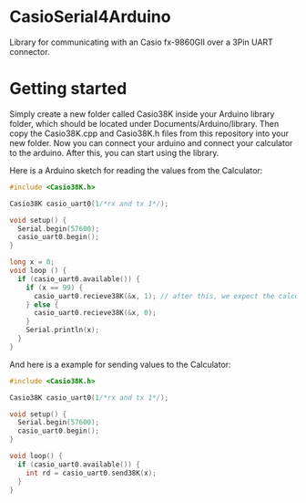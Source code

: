 # CasioSerial4Arduino
Library for communicating with an Casio fx-9860GII over a 3Pin UART connector. 

# Getting started
Simply create a new folder called Casio38K inside your Arduino library folder, which should be located under Documents/Arduino/library. Then copy the Casio38K.cpp and Casio38K.h files from this repository into your new folder.
Now you can connect your arduino and connect your calculator to the arduino. After this, you can start using the library.

Here is a Arduino sketch for reading the values from the Calculator:
```C++
#include <Casio38K.h>

Casio38K casio_uart0(1/*rx and tx 1*/);

void setup() {
  Serial.begin(57600);
  casio_uart0.begin();
}

long x = 0;
void loop () {  
  if (casio_uart0.available()) {
    if (x == 99) {
      casio_uart0.recieve38K(&x, 1); // after this, we expect the calculator program to stop, when this happens, a single byte will be send. Therefore we have to read 1 extra byte, which is done by setting the second parameter to 1.
    } else {
      casio_uart0.recieve38K(&x, 0);
    }
    Serial.println(x);
  }
}
```

And here is a example for sending values to the Calculator:

```C++
#include <Casio38K.h>

Casio38K casio_uart0(1/*rx and tx 1*/);

void setup() {
  Serial.begin(57600);
  casio_uart0.begin();
}

void loop() {
  if (casio_uart0.available()) {
    int rd = casio_uart0.send38K(x);
  }
}
```
